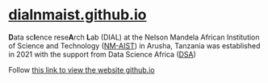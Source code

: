 # [dialnmaist.github.io](https://dialnmaist.github.io)
**D**ata sc**I**ence rese**A**rch **L**ab (DIAL) at the Nelson Mandela African Institution of Science and Technology ([NM-AIST](https://nm-aist.ac.tz)) in Arusha, Tanzania was established in 2021 with the support from Data Science Africa ([DSA](https://www.datascienceafrica.org/))

Follow [this link to view the website github.io](https://dialnmaist.github.io)

